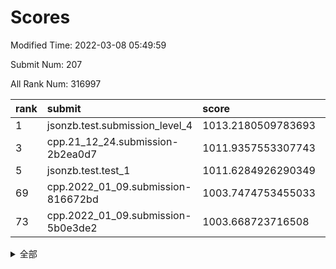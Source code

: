 # Scores

Modified Time: 2022-03-08 05:49:59

Submit Num: 207

All Rank Num: 316997

| rank |               submit               |       score        |       sigma        | pk_num |
| :--- | :--------------------------------- | :----------------- | :----------------- | :----- |
| 1    | jsonzb.test.submission_level_4     | 1013.2180509783693 | 0.8092157444629382 | 6126   |
| 3    | cpp.21_12_24.submission-2b2ea0d7   | 1011.9357553307743 | 0.7941250150884199 | 6119   |
| 5    | jsonzb.test.test_1                 | 1011.6284926290349 | 0.7894256534560371 | 6120   |
| 69   | cpp.2022_01_09.submission-816672bd | 1003.7474753455033 | 0.7147270009122855 | 6125   |
| 73   | cpp.2022_01_09.submission-5b0e3de2 | 1003.668723716508  | 0.7122860938585012 | 6123   |


<details>
<summary>全部</summary>

| rank |                 submit                 |       score        |       sigma        | pk_num |
| :--- | :------------------------------------- | :----------------- | :----------------- | :----- |
| 1    | jsonzb.test.submission_level_4         | 1013.2180509783693 | 0.8092157444629382 | 6126   |
| 2    | gobigger.level_3.submission_level_3_11 | 1011.9802237992413 | 0.7989925643612534 | 6128   |
| 3    | cpp.21_12_24.submission-2b2ea0d7       | 1011.9357553307743 | 0.7941250150884199 | 6119   |
| 4    | gobigger.level_3.submission_level_3_43 | 1011.7055158668963 | 0.7542968375451571 | 6124   |
| 5    | jsonzb.test.test_1                     | 1011.6284926290349 | 0.7894256534560371 | 6120   |
| 6    | gobigger.level_3.submission_level_3_6  | 1011.5415725332874 | 0.7816979187130875 | 6126   |
| 7    | gobigger.level_3.submission_level_3_13 | 1011.4643109439404 | 0.764621526289557  | 6123   |
| 8    | gobigger.level_3.submission_level_3_10 | 1011.4269334494965 | 0.7629576447848422 | 6132   |
| 9    | gobigger.level_3.submission_level_3_38 | 1011.4038951027467 | 0.7672208031953104 | 6124   |
| 10   | gobigger.level_3.submission_level_3_46 | 1011.289872494346  | 0.781627741283883  | 6133   |
| 11   | gobigger.level_3.submission_level_3_19 | 1011.1720102548218 | 0.7496270592105425 | 6127   |
| 12   | gobigger.level_3.submission_level_3_17 | 1011.0560583099494 | 0.7680003823148929 | 6122   |
| 13   | gobigger.level_3.submission_level_3_14 | 1010.8144746503727 | 0.7663300839482581 | 6128   |
| 14   | gobigger.level_3.submission_level_3_7  | 1010.6395013662998 | 0.783086342528502  | 6127   |
| 15   | gobigger.level_3.submission_level_3_39 | 1010.5141028506164 | 0.7686099718184074 | 6126   |
| 16   | gobigger.level_3.submission_level_3_27 | 1010.455132527704  | 0.7646141205335479 | 6128   |
| 17   | gobigger.level_3.submission_level_3_30 | 1010.3997129204088 | 0.7697521902928084 | 6122   |
| 18   | gobigger.level_3.submission_level_3_23 | 1010.3571191043198 | 0.7570503578735382 | 6125   |
| 19   | gobigger.level_3.submission_level_3_33 | 1010.2950498571702 | 0.7228851102831444 | 6123   |
| 20   | gobigger.level_3.submission_level_3_47 | 1010.2251275441124 | 0.7558049588833855 | 6129   |
| 21   | gobigger.level_3.submission_level_3_41 | 1010.2199778499119 | 0.7419334147498858 | 6126   |
| 22   | gobigger.level_3.submission_level_3_0  | 1010.0721426095387 | 0.7505632748779052 | 6126   |
| 23   | gobigger.level_3.submission_level_3_3  | 1010.0296492982849 | 0.7512093511971294 | 6125   |
| 24   | gobigger.level_3.submission_level_3_32 | 1009.9632968715506 | 0.7432164851407822 | 6130   |
| 25   | gobigger.level_3.submission_level_3_16 | 1009.9366942534527 | 0.7603839574877806 | 6128   |
| 26   | gobigger.level_3.submission_level_3_21 | 1009.923030747239  | 0.7664497801772885 | 6125   |
| 27   | gobigger.level_3.submission_level_3_37 | 1009.9195920288819 | 0.7555826510606088 | 6122   |
| 28   | gobigger.level_3.submission_level_3_18 | 1009.8662094181419 | 0.7512596953060955 | 6124   |
| 29   | gobigger.level_3.submission_level_3_31 | 1009.7574887601141 | 0.7592686697535659 | 6119   |
| 30   | gobigger.level_3.submission_level_3_2  | 1009.7455187364366 | 0.740617283589212  | 6131   |
| 31   | gobigger.level_3.submission_level_3_36 | 1009.7226406953699 | 0.7627429219573881 | 6122   |
| 32   | gobigger.level_3.submission_level_3_48 | 1009.7151989717355 | 0.750340977113504  | 6126   |
| 33   | gobigger.level_3.submission_level_3_25 | 1009.6903068202242 | 0.7347819206819952 | 6126   |
| 34   | gobigger.level_3.submission_level_3_26 | 1009.6870085468695 | 0.7690842151979794 | 6128   |
| 35   | gobigger.level_3.submission_level_3_15 | 1009.6197481343877 | 0.763605068836982  | 6126   |
| 36   | gobigger.level_3.submission_level_3_44 | 1009.512663772271  | 0.7579969332136288 | 6125   |
| 37   | gobigger.level_3.submission_level_3_40 | 1009.4684099379816 | 0.7526835616898203 | 6127   |
| 38   | gobigger.level_3.submission_level_3_49 | 1009.4550437485561 | 0.7537662923954653 | 6124   |
| 39   | gobigger.level_3.submission_level_3_5  | 1009.436943347517  | 0.7676095988166866 | 6121   |
| 40   | gobigger.level_3.submission_level_3_12 | 1009.3059010171745 | 0.7303650242254122 | 6124   |
| 41   | gobigger.level_3.submission_level_3_28 | 1009.3055523976118 | 0.7579316134306139 | 6128   |
| 42   | gobigger.level_3.submission_level_3_20 | 1009.2659330297885 | 0.760214414722534  | 6122   |
| 43   | gobigger.level_3.submission_level_3_4  | 1009.2657690265734 | 0.7625495791479379 | 6124   |
| 44   | gobigger.level_3.submission_level_3_22 | 1009.2583801747257 | 0.7604543481710972 | 6131   |
| 45   | gobigger.level_3.submission_level_3_9  | 1009.2240343626447 | 0.7952505191650203 | 6128   |
| 46   | gobigger.level_3.submission_level_3_8  | 1009.1997032022301 | 0.7714922342037418 | 6128   |
| 47   | gobigger.level_3.submission_level_3_45 | 1009.158944893695  | 0.7637989178694996 | 6122   |
| 48   | gobigger.level_3.submission_level_3_35 | 1008.9289111235879 | 0.745712373841319  | 6126   |
| 49   | gobigger.level_3.submission_level_3_34 | 1008.5950420091011 | 0.7504868697869892 | 6126   |
| 50   | gobigger.level_3.submission_level_3_29 | 1008.3320575695399 | 0.7284021258344477 | 6129   |
| 51   | gobigger.level_3.submission_level_3_42 | 1008.2861245207401 | 0.7437776882598766 | 6124   |
| 52   | gobigger.level_3.submission_level_3_24 | 1008.2362042456388 | 0.7446159262672878 | 6128   |
| 53   | gobigger.level_3.submission_level_3_1  | 1008.0980894312047 | 0.7645868846903825 | 6123   |
| 54   | gobigger.level_1.submission_level_1_26 | 1004.8043758795484 | 0.7218068960360253 | 6128   |
| 55   | gobigger.level_1.submission_level_1_17 | 1004.7367669662246 | 0.741312680676397  | 6126   |
| 56   | gobigger.level_1.submission_level_1_22 | 1004.5534685067561 | 0.7156477430587922 | 6128   |
| 57   | gobigger.level_1.submission_level_1_46 | 1004.3228384992171 | 0.7299585101949211 | 6129   |
| 58   | gobigger.level_1.submission_level_1_32 | 1004.3170233352871 | 0.7213531467327606 | 6122   |
| 59   | gobigger.level_1.submission_level_1_41 | 1004.165996551304  | 0.7005563638729906 | 6124   |
| 60   | gobigger.level_1.submission_level_1_5  | 1004.1133122384731 | 0.7200183575319477 | 6124   |
| 61   | gobigger.level_1.submission_level_1_23 | 1004.0648641354059 | 0.7113361220514893 | 6133   |
| 62   | gobigger.level_1.submission_level_1_40 | 1004.0122774996536 | 0.7268813573055177 | 6126   |
| 63   | gobigger.level_1.submission_level_1_6  | 1003.9556113117965 | 0.7172866630187554 | 6123   |
| 64   | gobigger.level_1.submission_level_1_3  | 1003.9488236122902 | 0.7183340898777263 | 6122   |
| 65   | gobigger.level_1.submission_level_1_45 | 1003.9261374665751 | 0.7188518142080178 | 6127   |
| 66   | gobigger.level_1.submission_level_1_24 | 1003.8604062812891 | 0.711647676448538  | 6121   |
| 67   | gobigger.level_1.submission_level_1_47 | 1003.8023087621697 | 0.727597647763969  | 6129   |
| 68   | gobigger.level_1.submission_level_1_37 | 1003.7824661015704 | 0.7147530439671549 | 6123   |
| 69   | cpp.2022_01_09.submission-816672bd     | 1003.7474753455033 | 0.7147270009122855 | 6125   |
| 70   | gobigger.level_1.submission_level_1_33 | 1003.731759045105  | 0.7115391739407637 | 6124   |
| 71   | gobigger.level_1.submission_level_1_4  | 1003.718604533734  | 0.714329987585667  | 6127   |
| 72   | gobigger.level_1.submission_level_1_0  | 1003.6877902907961 | 0.7123993612153853 | 6128   |
| 73   | cpp.2022_01_09.submission-5b0e3de2     | 1003.668723716508  | 0.7122860938585012 | 6123   |
| 74   | gobigger.level_1.submission_level_1_21 | 1003.6365396140804 | 0.714208803890268  | 6129   |
| 75   | gobigger.level_1.submission_level_1_11 | 1003.5939166367754 | 0.7125672733201106 | 6126   |
| 76   | gobigger.level_1.submission_level_1_18 | 1003.5894694124747 | 0.713199824721194  | 6123   |
| 77   | gobigger.level_1.submission_level_1_16 | 1003.5858975017894 | 0.7125186857006409 | 6127   |
| 78   | gobigger.level_1.submission_level_1_44 | 1003.4898756030389 | 0.7219545228490335 | 6130   |
| 79   | gobigger.level_1.submission_level_1_31 | 1003.4505882463815 | 0.7069056718943905 | 6131   |
| 80   | gobigger.level_1.submission_level_1_38 | 1003.4071658667041 | 0.7165396261079799 | 6128   |
| 81   | gobigger.level_1.submission_level_1_42 | 1003.3864865298707 | 0.7123989383283523 | 6124   |
| 82   | gobigger.level_1.submission_level_1_25 | 1003.3166328546827 | 0.7236832587814955 | 6122   |
| 83   | gobigger.level_1.submission_level_1_48 | 1003.2953133114413 | 0.7220586305898197 | 6126   |
| 84   | gobigger.level_1.submission_level_1_1  | 1003.1604195743337 | 0.7248017795533885 | 6129   |
| 85   | gobigger.level_1.submission_level_1_49 | 1003.133126923454  | 0.7098190583009253 | 6126   |
| 86   | gobigger.level_1.submission_level_1_29 | 1003.1125753792892 | 0.7098599100925249 | 6125   |
| 87   | gobigger.level_1.submission_level_1_34 | 1003.106198771176  | 0.713621031628015  | 6128   |
| 88   | gobigger.level_1.submission_level_1_9  | 1003.0312688366489 | 0.718581114465122  | 6120   |
| 89   | gobigger.level_1.submission_level_1_10 | 1002.9887408526622 | 0.7260532237889674 | 6128   |
| 90   | gobigger.level_1.submission_level_1_28 | 1002.9856152020512 | 0.6987949632544174 | 6125   |
| 91   | gobigger.level_1.submission_level_1_39 | 1002.9662636116711 | 0.7105592038419617 | 6127   |
| 92   | gobigger.level_1.submission_level_1_19 | 1002.8378445300104 | 0.7127992355461629 | 6127   |
| 93   | gobigger.level_1.submission_level_1_27 | 1002.8158929221797 | 0.71506971486139   | 6127   |
| 94   | gobigger.level_1.submission_level_1_7  | 1002.8016723852436 | 0.7128226041274235 | 6126   |
| 95   | gobigger.level_1.submission_level_1_15 | 1002.6987802498488 | 0.6958163632966106 | 6129   |
| 96   | gobigger.level_1.submission_level_1_14 | 1002.6329039982832 | 0.7170522422368035 | 6128   |
| 97   | gobigger.level_1.submission_level_1_2  | 1002.5830143189164 | 0.721076822255385  | 6128   |
| 98   | gobigger.level_1.submission_level_1_12 | 1002.4022970428858 | 0.7286264914026066 | 6129   |
| 99   | gobigger.level_1.submission_level_1_36 | 1002.3949852864575 | 0.7182192451698877 | 6119   |
| 100  | gobigger.level_1.submission_level_1_8  | 1002.3895868745473 | 0.7217411509367508 | 6125   |
| 101  | gobigger.level_1.submission_level_1_30 | 1002.3133154438492 | 0.710837418863143  | 6124   |
| 102  | gobigger.level_1.submission_level_1_13 | 1002.2074110190881 | 0.7022984085818017 | 6130   |
| 103  | gobigger.level_1.submission_level_1_43 | 1002.1637613255823 | 0.7026245807797192 | 6126   |
| 104  | gobigger.level_1.submission_level_1_20 | 1002.0633393077552 | 0.7116329156558928 | 6127   |
| 105  | gobigger.level_1.submission_level_1_35 | 1002.0233546523568 | 0.7087859985504994 | 6128   |
| 106  | gobigger.random.submission_random_0    | 997.8353548416618  | 0.6903227157014695 | 6124   |
| 107  | gobigger.random.submission_random_8    | 997.5883171783165  | 0.71981724354002   | 6123   |
| 108  | gobigger.random.submission_random_18   | 996.9451735204302  | 0.7093267185998572 | 6124   |
| 109  | gobigger.random.submission_random_28   | 996.8265932691395  | 0.706264392633986  | 6125   |
| 110  | gobigger.random.submission_random_1    | 996.8105073830337  | 0.6979600493568343 | 6124   |
| 111  | gobigger.random.submission_random_45   | 996.7906580290152  | 0.7156761448421971 | 6121   |
| 112  | gobigger.random.submission_random_37   | 996.775300091888   | 0.7116771399604671 | 6130   |
| 113  | gobigger.random.submission_random_40   | 996.7435853434833  | 0.7146813807972789 | 6125   |
| 114  | gobigger.random.submission_random_43   | 996.6439891907706  | 0.7126610677792943 | 6124   |
| 115  | gobigger.random.submission_random_42   | 996.6349940295053  | 0.7137396451561802 | 6124   |
| 116  | gobigger.random.submission_random_29   | 996.6259147543097  | 0.7067041345484083 | 6127   |
| 117  | gobigger.random.submission_random_30   | 996.6212408124976  | 0.7235188526183675 | 6119   |
| 118  | gobigger.random.submission_random_36   | 996.6134214014916  | 0.702888793653506  | 6128   |
| 119  | gobigger.random.submission_random_13   | 996.535055945945   | 0.7187924784169147 | 6128   |
| 120  | gobigger.random.submission_random_7    | 996.5309037623073  | 0.715485963414143  | 6126   |
| 121  | gobigger.random.submission_random_34   | 996.3697873851303  | 0.7068535752713017 | 6126   |
| 122  | gobigger.random.submission_random_23   | 996.3456983155957  | 0.7106947011735191 | 6127   |
| 123  | gobigger.random.submission_random_11   | 996.3433963387142  | 0.7130570821436403 | 6124   |
| 124  | gobigger.random.submission_random_22   | 996.3032081474768  | 0.7045345707963282 | 6123   |
| 125  | gobigger.random.submission_random_10   | 996.2954634720974  | 0.7094580001974453 | 6124   |
| 126  | gobigger.random.submission_random_38   | 996.2496636252991  | 0.7127786068499959 | 6118   |
| 127  | gobigger.random.submission_random_26   | 996.175272756271   | 0.7127565289254157 | 6124   |
| 128  | gobigger.random.submission_random_17   | 996.1668541881422  | 0.7112204964477256 | 6122   |
| 129  | gobigger.random.submission_random_2    | 996.1657964294983  | 0.7216427216357569 | 6129   |
| 130  | gobigger.random.submission_random_4    | 996.1610498440821  | 0.7041794681834357 | 6127   |
| 131  | gobigger.random.submission_random_41   | 996.0893830338537  | 0.7190633005144268 | 6122   |
| 132  | gobigger.random.submission_random_32   | 996.0683410864096  | 0.7068795406340037 | 6127   |
| 133  | gobigger.random.submission_random_46   | 995.9970590236607  | 0.7187932469518391 | 6126   |
| 134  | gobigger.random.submission_random_5    | 995.9849011043401  | 0.7084102725852142 | 6126   |
| 135  | gobigger.random.submission_random_20   | 995.9313040790574  | 0.7135502666336455 | 6123   |
| 136  | gobigger.random.submission_random_33   | 995.908859234116   | 0.7080978750035959 | 6122   |
| 137  | gobigger.random.submission_random_16   | 995.8992150118604  | 0.7083667920132087 | 6126   |
| 138  | gobigger.random.submission_random_47   | 995.8651895836176  | 0.7129363174375806 | 6127   |
| 139  | gobigger.random.submission_random_6    | 995.8536377134457  | 0.7178376364526383 | 6127   |
| 140  | gobigger.random.submission_random_12   | 995.761514451872   | 0.719046224059883  | 6126   |
| 141  | gobigger.random.submission_random_21   | 995.7416806649684  | 0.7140505569200167 | 6125   |
| 142  | gobigger.random.submission_random_3    | 995.7401350144737  | 0.7052373669927873 | 6123   |
| 143  | gobigger.random.submission_random_31   | 995.6195287426187  | 0.6990788306711081 | 6127   |
| 144  | gobigger.random.submission_random_14   | 995.6055283061751  | 0.708269129898778  | 6124   |
| 145  | gobigger.random.submission_random_9    | 995.5172111780898  | 0.7229695571759841 | 6126   |
| 146  | gobigger.random.submission_random_27   | 995.3664992084206  | 0.7212890956889512 | 6130   |
| 147  | gobigger.random.submission_random_49   | 995.3504399717293  | 0.729924513644835  | 6125   |
| 148  | gobigger.random.submission_random_15   | 995.3027416506773  | 0.7072353227873112 | 6123   |
| 149  | gobigger.random.submission_random_48   | 995.2598780835098  | 0.7178809825620183 | 6122   |
| 150  | gobigger.random.submission_random_39   | 995.2274466761627  | 0.708862773354701  | 6125   |
| 151  | gobigger.random.submission_random_25   | 995.0283426300463  | 0.7282525517974843 | 6131   |
| 152  | gobigger.random.submission_random_24   | 995.0215779883351  | 0.7067352177602292 | 6120   |
| 153  | gobigger.random.submission_random_44   | 994.9828315335843  | 0.7181355566704384 | 6126   |
| 154  | gobigger.random.submission_random_35   | 994.6359303713627  | 0.7218847249700299 | 6126   |
| 155  | gobigger.random.submission_random_19   | 994.3843283717077  | 0.7065306583805638 | 6123   |
| 156  | gobigger.level_2.submission_level_2_4  | 994.0931845728317  | 0.7412407968568671 | 6122   |
| 157  | gobigger.level_2.submission_level_2_28 | 993.6302532314078  | 0.7346386501187396 | 6126   |
| 158  | gobigger.level_2.submission_level_2_3  | 993.6143771536402  | 0.7292260652509278 | 6128   |
| 159  | gobigger.level_2.submission_level_2_10 | 993.3890902046014  | 0.7298647571229797 | 6126   |
| 160  | gobigger.level_2.submission_level_2_30 | 993.3591725076033  | 0.741980401702751  | 6127   |
| 161  | gobigger.level_2.submission_level_2_18 | 993.3287526450662  | 0.7305225247172321 | 6127   |
| 162  | gobigger.level_2.submission_level_2_25 | 993.2057804207877  | 0.7443856219797078 | 6128   |
| 163  | gobigger.level_2.submission_level_2_2  | 993.1282922986894  | 0.7585060227740706 | 6124   |
| 164  | gobigger.level_2.submission_level_2_7  | 993.0712392903273  | 0.7284067541519361 | 6127   |
| 165  | gobigger.level_2.submission_level_2_21 | 993.0629970825029  | 0.7307393715941992 | 6124   |
| 166  | gobigger.level_2.submission_level_2_12 | 992.99263137188    | 0.7339741790102401 | 6123   |
| 167  | gobigger.level_2.submission_level_2_46 | 992.8982220098288  | 0.7490722987554281 | 6119   |
| 168  | gobigger.level_2.submission_level_2_15 | 992.8978810578085  | 0.7489384422079859 | 6121   |
| 169  | gobigger.level_2.submission_level_2_27 | 992.734378613671   | 0.7317111333368312 | 6123   |
| 170  | gobigger.level_2.submission_level_2_43 | 992.687044100481   | 0.7431101406789563 | 6124   |
| 171  | gobigger.level_2.submission_level_2_39 | 992.6717741222909  | 0.7378305481002506 | 6125   |
| 172  | gobigger.level_2.submission_level_2_49 | 992.5427366262218  | 0.7446193860524052 | 6132   |
| 173  | gobigger.level_2.submission_level_2_26 | 992.5259642972844  | 0.7438448202879185 | 6127   |
| 174  | gobigger.level_2.submission_level_2_47 | 992.450436328316   | 0.7573018620556212 | 6126   |
| 175  | gobigger.level_2.submission_level_2_29 | 992.4370160724828  | 0.7312698370286204 | 6129   |
| 176  | gobigger.level_2.submission_level_2_42 | 992.4227782953939  | 0.7477253079377056 | 6129   |
| 177  | gobigger.level_2.submission_level_2_48 | 992.4038599304686  | 0.7524784269441049 | 6130   |
| 178  | gobigger.level_2.submission_level_2_32 | 992.3517108672199  | 0.7319219223792058 | 6121   |
| 179  | gobigger.level_2.submission_level_2_45 | 992.3094100092031  | 0.7609635350720094 | 6123   |
| 180  | gobigger.level_2.submission_level_2_14 | 992.1505710017404  | 0.7400979714543242 | 6120   |
| 181  | gobigger.level_2.submission_level_2_33 | 992.0404497330029  | 0.7429465683550577 | 6124   |
| 182  | gobigger.level_2.submission_level_2_37 | 992.0401588659381  | 0.7386519306355793 | 6120   |
| 183  | gobigger.level_2.submission_level_2_22 | 992.0309656968606  | 0.7445541384987236 | 6129   |
| 184  | gobigger.level_2.submission_level_2_9  | 992.0175095789538  | 0.7345589960231037 | 6131   |
| 185  | gobigger.level_2.submission_level_2_41 | 992.0124236953513  | 0.7512111878944564 | 6125   |
| 186  | gobigger.level_2.submission_level_2_44 | 991.9478137681817  | 0.740693714525358  | 6128   |
| 187  | gobigger.level_2.submission_level_2_19 | 991.8978548749412  | 0.7411008819899207 | 6124   |
| 188  | gobigger.level_2.submission_level_2_36 | 991.8819320643775  | 0.7477302818815327 | 6126   |
| 189  | gobigger.level_2.submission_level_2_23 | 991.8614247605598  | 0.7653370022949316 | 6123   |
| 190  | gobigger.level_2.submission_level_2_11 | 991.8498132556597  | 0.7379884850060656 | 6128   |
| 191  | gobigger.level_2.submission_level_2_31 | 991.6046317625035  | 0.7480649734537942 | 6128   |
| 192  | gobigger.level_2.submission_level_2_13 | 991.557506305085   | 0.7380749149659193 | 6128   |
| 193  | gobigger.level_2.submission_level_2_16 | 991.4954002423647  | 0.7403503359558152 | 6125   |
| 194  | gobigger.level_2.submission_level_2_5  | 991.4659819882215  | 0.7417398203479775 | 6124   |
| 195  | gobigger.level_2.submission_level_2_0  | 991.4194237000683  | 0.7611847384890561 | 6123   |
| 196  | gobigger.level_2.submission_level_2_38 | 991.2947469581817  | 0.764915046367672  | 6126   |
| 197  | gobigger.level_2.submission_level_2_8  | 991.2846935925556  | 0.7535865283588588 | 6128   |
| 198  | gobigger.level_2.submission_level_2_17 | 991.1930601422972  | 0.7534333783239991 | 6131   |
| 199  | gobigger.level_2.submission_level_2_34 | 991.1467504743847  | 0.762159255497144  | 6127   |
| 200  | gobigger.level_2.submission_level_2_35 | 990.6948248175805  | 0.7753851964753957 | 6124   |
| 201  | gobigger.level_2.submission_level_2_20 | 989.9568480938065  | 0.7701263128310316 | 6125   |
| 202  | gobigger.level_2.submission_level_2_6  | 989.8771507511545  | 0.7752502931274816 | 6124   |
| 203  | gobigger.level_2.submission_level_2_24 | 989.5591759181274  | 0.7684076075223017 | 6128   |
| 204  | gobigger.level_2.submission_level_2_40 | 989.532494782536   | 0.7901466421006377 | 6125   |
| 205  | gobigger.level_2.submission_level_2_1  | 989.2765973747718  | 0.7710050554431015 | 6132   |
| 206  | gobigger.none.submission_none_1        | 977.749328454549   | 1.2501242419461547 | 6118   |
| 207  | gobigger.none.submission_none_0        | 976.8822033573638  | 1.4378557120504307 | 6127   |

</details>